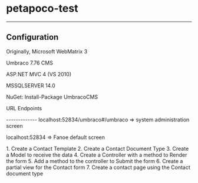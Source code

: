 # petapoco-test

------

Configuration
-------------

Originally, Microsoft WebMatrix 3

Umbraco 7.76 CMS
<p>ASP.NET MVC 4 (VS 2010)
<p>MSSQLSERVER 14.0

NuGet: Install-Package UmbracoCMS
<p>
<p>URL Endpoints
<p>-------------
localhost:52834/umbraco#/umbraco  => system administration screen
<p>
localhost:52834 => Fanoe default screen
<p>
1. Create a Contact Template
2. Create a Contact Document Type
3. Create a Model to receive the data
4. Create a Controller with a method to Render the form
5. Add a method to the controller to Submit the form
6. Create a partial view for the Contact form
7. Create a contact page using the Contact document type

